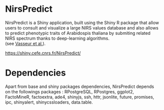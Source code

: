 # NirsPredict
NirsPredict is a Shiny application, built using the Shiny R package that allow users to consult and visualize a large NIRS values database and also allows to predict phenotypic traits of Arabidospis thaliana by submiting related NIRS spectrum thanks to deep-learning algorithms.
<br/>
(see <a href=https://doi.org/10.3389/fpls.2022.836488>Vasseur et al.</a>).

https://shiny.cefe.cnrs.fr/NirsPredict/

# Dependencies
Apart from base and shiny packages dependencies, NirsPredict depends on the followings packages :
RPostgreSQL, RPostgres, ggplot2, FactoMineR, factoextra, ade4, shinyjs, ssh, httr, jsonlite, future,
promises, ipc, shinyalert, shinycssloaders, data.table.
